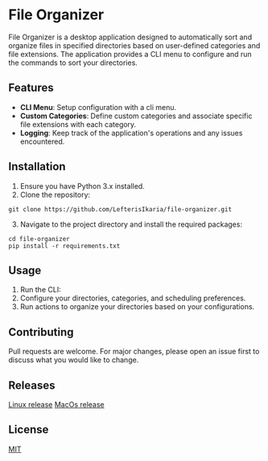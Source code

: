 # File Organizer

File Organizer is a desktop application designed to automatically sort and organize files in specified directories based on user-defined categories and file extensions. The application provides a CLI menu to configure and run the commands to sort your directories.
<!-- GUI for easy configuration and can be scheduled to run at specific intervals. -->

## Features

<!-- - **GUI Configuration**: Easily set up directories, categories, and file extensions through a user-friendly interface. -->
<!-- - **Scheduling**: Automatically sort files at specified intervals, such as hourly, daily, or weekly. -->
<!-- - **Fallback Category**: Optionally specify a default category for uncategorized files. -->
- **CLI Menu**: Setup configuration with a cli menu.
- **Custom Categories**: Define custom categories and associate specific file extensions with each category.
- **Logging**: Keep track of the application's operations and any issues encountered.

## Installation

1. Ensure you have Python 3.x installed.
2. Clone the repository:
```
git clone https://github.com/LefterisIkaria/file-organizer.git
```
3. Navigate to the project directory and install the required packages:
```
cd file-organizer
pip install -r requirements.txt
```


## Usage

1. Run the CLI:
2. Configure your directories, categories, and scheduling preferences.
3. Run actions to organize your directories based on your configurations.

## Contributing

Pull requests are welcome. For major changes, please open an issue first to discuss what you would like to change.

## Releases
[Linux release](https://github.com/LefterisIkaria/file-organizer/releases/download/v1.0.0/main.tar.gz)
[MacOs release](https://github.com/LefterisIkaria/file-organizer/releases/download/v1.0.0/main-macos.zip)


## License

[MIT](https://choosealicense.com/licenses/mit/)
